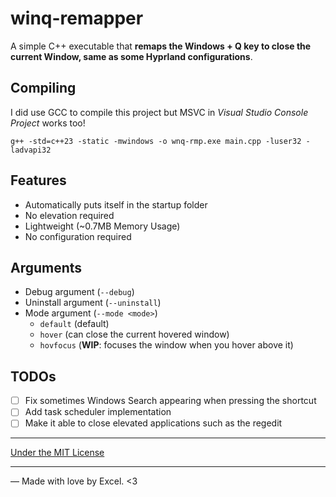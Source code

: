 # winq-remapper
A simple C++ executable that **remaps the Windows + Q key to close the current Window, same as some Hyprland configurations**.

## Compiling
I did use GCC to compile this project but MSVC in *Visual Studio Console Project* works too!
```
g++ -std=c++23 -static -mwindows -o wnq-rmp.exe main.cpp -luser32 -ladvapi32
```

## Features
- Automatically puts itself in the startup folder
- No elevation required
- Lightweight (~0.7MB Memory Usage)
- No configuration required

## Arguments
- Debug argument (`--debug`)
- Uninstall argument (`--uninstall`)
- Mode argument (`--mode <mode>`)
  - `default` (default)
  - `hover` (can close the current hovered window)
  - `hovfocus` (**WIP**: focuses the window when you hover above it)

## TODOs
- [ ] Fix sometimes Windows Search appearing when pressing the shortcut
- [ ] Add task scheduler implementation
- [ ] Make it able to close elevated applications such as the regedit

<hr>

[Under the MIT License](LICENSE)

<hr/>

— Made with love by Excel. <3